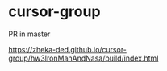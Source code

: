 # cursor-group

PR in master

https://zheka-ded.github.io/cursor-group/hw3IronManAndNasa/build/index.html

